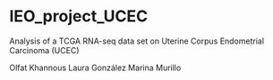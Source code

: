 # IEO_project_UCEC
Analysis of a TCGA RNA-seq data set on Uterine Corpus Endometrial Carcinoma (UCEC)

Olfat Khannous
Laura González
Marina Murillo 
